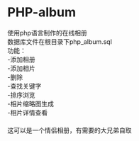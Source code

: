 # PHP-album
使用php语言制作的在线相册  
数据库文件在根目录下php_album.sql  
功能：  
-添加相册  
-添加相片  
-删除  
-查找关键字  
-排序浏览  
-相片缩略图生成  
-相片详情查看  

####  
这可以是一个情侣相册，有需要的大兄弟自取


